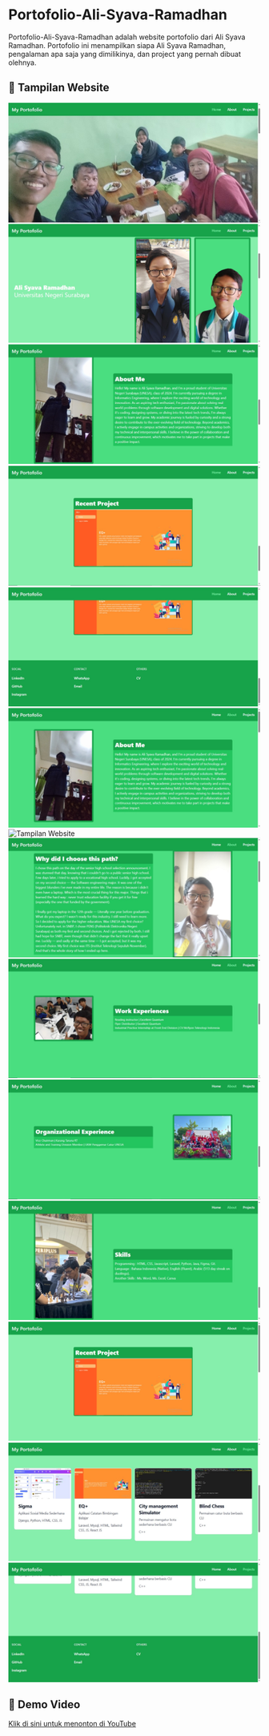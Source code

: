 # Portofolio-Ali-Syava-Ramadhan
Portofolio-Ali-Syava-Ramadhan adalah website portofolio dari Ali Syava Ramadhan. Portofolio ini menampilkan siapa Ali Syava Ramadhan, pengalaman apa saja yang dimilikinya, dan project yang pernah dibuat olehnya. 
## 📸 Tampilan Website
![Tampilan Website](Screenshot/Home.jpg)
![Tampilan Website](Screenshot/Home%202.jpg)
![Tampilan Website](Screenshot/Home%203.jpg)
![Tampilan Website](Screenshot/Home%204.jpg)
![Tampilan Website](Screenshot/Home%205.jpg)
![Tampilan Website](Screenshot/About.jpg)
![Tampilan Website](Screenshot/About%201.jpg)
![Tampilan Website](Screenshot/About%202.jpg)
![Tampilan Website](Screenshot/About%203.jpg)
![Tampilan Website](Screenshot/About%204.jpg)
![Tampilan Website](Screenshot/About%205.jpg)
![Tampilan Website](Screenshot/Projects.jpg)
![Tampilan Website](Screenshot/Projects%202.jpg)
![Tampilan Website](Screenshot/Projects%203.jpg)
## 🎥 Demo Video
[Klik di sini untuk menonton di YouTube]()






